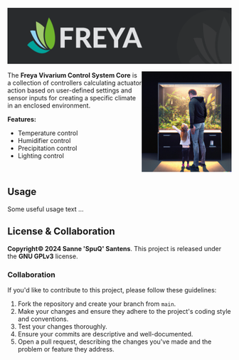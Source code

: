 ![Edgeberry banner](documentation/Freya_banner.png)

<img src="documentation/vivarium.png" align="right" width="40%"/>

The **Freya Vivarium Control System Core** is a collection of controllers calculating actuator action based on user-defined settings and sensor inputs for creating a specific climate in an enclosed environment.

**Features:**
- Temperature control
- Humidifier control
- Precipitation control
- Lighting control

<br clear="right"/>

## Usage
Some useful usage text ...


## License & Collaboration
**Copyright© 2024 Sanne 'SpuQ' Santens**. This project is released under the **GNU GPLv3** license.

### Collaboration

If you'd like to contribute to this project, please follow these guidelines:
1. Fork the repository and create your branch from `main`.
2. Make your changes and ensure they adhere to the project's coding style and conventions.
3. Test your changes thoroughly.
4. Ensure your commits are descriptive and well-documented.
5. Open a pull request, describing the changes you've made and the problem or feature they address.